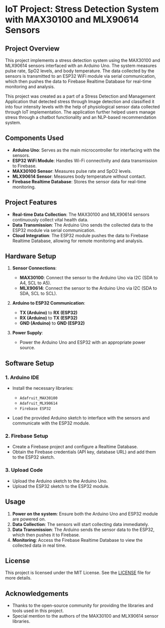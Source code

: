 
# IoT Project: Stress Detection System with MAX30100 and MLX90614 Sensors

## Project Overview

This project implements a stress detection system using the MAX30100 and MLX90614 sensors interfaced with an Arduino Uno. The system measures pulse rate, SpO2 levels, and body temperature. The data collected by the sensors is transmitted to an ESP32 WiFi module via serial communication, which then pushes the data to Firebase Realtime Database for real-time monitoring and analysis.

This project was created as a part of a Stress Detection and Management Application that detected stress through Image detection and classified it into four intensity levels with the help of physiological sensor data collected through IoT implementation. The application further helped users manage stress through a chatbot functionality and an NLP-based recommendation system.

## Components Used

- **Arduino Uno**: Serves as the main microcontroller for interfacing with the sensors.
- **ESP32 WiFi Module**: Handles Wi-Fi connectivity and data transmission to Firebase.
- **MAX30100 Sensor**: Measures pulse rate and SpO2 levels.
- **MLX90614 Sensor**: Measures body temperature without contact.
- **Firebase Realtime Database**: Stores the sensor data for real-time monitoring.

## Project Features

- **Real-time Data Collection**: The MAX30100 and MLX90614 sensors continuously collect vital health data.
- **Data Transmission**: The Arduino Uno sends the collected data to the ESP32 module via serial communication.
- **Cloud Integration**: The ESP32 module pushes the data to Firebase Realtime Database, allowing for remote monitoring and analysis.


## Hardware Setup

1. **Sensor Connections**:
   - **MAX30100**: Connect the sensor to the Arduino Uno via I2C (SDA to A4, SCL to A5).
   - **MLX90614**: Connect the sensor to the Arduino Uno via I2C (SDA to SDA, SCL to SCL).

2. **Arduino to ESP32 Communication**:
   - **TX (Arduino)** to **RX (ESP32)**
   - **RX (Arduino)** to **TX (ESP32)**
   - **GND (Arduino)** to **GND (ESP32)**

3. **Power Supply**:
   - Power the Arduino Uno and ESP32 with an appropriate power source.

## Software Setup

### 1. Arduino IDE

- Install the necessary libraries:
  - `Adafruit_MAX30100`
  - `Adafruit_MLX90614`
  - `Firebase ESP32`
  
- Load the provided Arduino sketch to interface with the sensors and communicate with the ESP32 module.

### 2. Firebase Setup

- Create a Firebase project and configure a Realtime Database.
- Obtain the Firebase credentials (API key, database URL) and add them to the ESP32 sketch.

### 3. Upload Code

- Upload the Arduino sketch to the Arduino Uno.
- Upload the ESP32 sketch to the ESP32 module.

## Usage

1. **Power on the system**: Ensure both the Arduino Uno and ESP32 module are powered on.
2. **Data Collection**: The sensors will start collecting data immediately.
3. **Data Transmission**: The Arduino sends the sensor data to the ESP32, which then pushes it to Firebase.
4. **Monitoring**: Access the Firebase Realtime Database to view the collected data in real time.


## License

This project is licensed under the MIT License. See the [LICENSE](LICENSE) file for more details.

## Acknowledgements

- Thanks to the open-source community for providing the libraries and tools used in this project.
- Special mention to the authors of the MAX30100 and MLX90614 sensor libraries.



